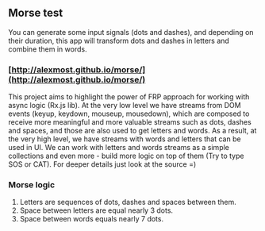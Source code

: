 ## Morse test
You can generate some input signals (dots and dashes), and depending on their duration, this app will transform dots and dashes in letters and combine them in words.

### [http://alexmost.github.io/morse/](http://alexmost.github.io/morse/)

This project aims to highlight the power of FRP approach for working with async logic (Rx.js lib). At the very low level we have streams from DOM events (keyup, keydown, mouseup, mousedown), which are composed to receive more meaningful and more valuable streams such as dots, dashes and spaces, and those are also used to get letters and words. As a result, at the very high level, we have streams with words and letters that can be used in UI. We can work with letters and words streams as a simple collections and even more - build more logic on top of them (Try to type SOS or CAT). For deeper details just look at the source =)


### Morse logic
1. Letters are sequences of dots, dashes and spaces between them.
2. Space between letters are equal nearly 3 dots.
3. Space between words equals nearly 7 dots.
